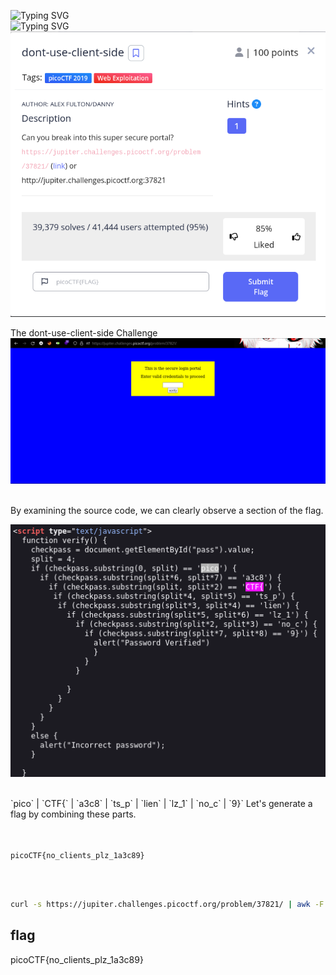 ![Typing SVG](https://readme-typing-svg.herokuapp.com?font=Fira+Code&pause=1000&width=435&size=35&lines=dont-use-client-side)
<br>
![Typing SVG](https://readme-typing-svg.herokuapp.com?font=Fira+Code&weight=500&pause=1000&color=F70000&width=435&lines=Web+Exploitation)
![Challenge Description](dont-use-client-side.png)

The dont-use-client-side Challenge
![file command](index.png)

</br>
By examining the source code, we can clearly observe a section of the flag.
</br>

![file command](js.png)

</br>
`pico`   |   `CTF{`   |   `a3c8`   |   `ts_p`   |   `lien`   |   `lz_1`   |   `no_c`   |   `9}`
   Let's generate a flag by combining these parts.
</br></br>
</br>

`picoCTF{no_clients_plz_1a3c89}`
</br></br>

</br>

```bash
curl -s https://jupiter.challenges.picoctf.org/problem/37821/ | awk -F "'" '/if /{print $2}' | tr '\n' ' ' | awk '{print $1 $3 $7 $5 $4 $6 $2 $8}'
```
## flag
picoCTF{no_clients_plz_1a3c89}
